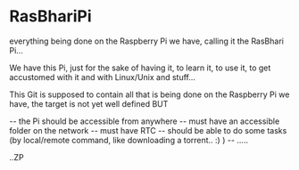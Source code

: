 RasBhariPi
==========

everything being done on the Raspberry Pi we have, calling it the RasBhari Pi...

We have this Pi, just for the sake of having it, to learn it, to use it, to get accustomed with it and with Linux/Unix and stuff...

This Git is supposed to contain all that is being done on the Raspberry Pi we have, the target is not yet well defined BUT

-- the Pi should be accessible from anywhere
-- must have an accessible folder on the network
-- must have RTC
-- should be able to do some tasks (by local/remote command, like downloading a torrent.. :) )
-- .....

..ZP